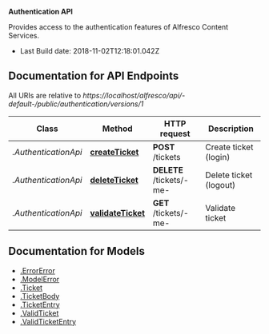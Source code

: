 **Authentication API**

Provides access to the authentication features of Alfresco Content Services.


- Last Build date: 2018-11-02T12:18:01.042Z


## Documentation for API Endpoints

All URIs are relative to *https://localhost/alfresco/api/-default-/public/authentication/versions/1*

Class | Method | HTTP request | Description
------------ | ------------- | ------------- | -------------
*.AuthenticationApi* | [**createTicket**](docs/AuthenticationApi.md#createTicket) | **POST** /tickets | Create ticket (login)
*.AuthenticationApi* | [**deleteTicket**](docs/AuthenticationApi.md#deleteTicket) | **DELETE** /tickets/-me- | Delete ticket (logout)
*.AuthenticationApi* | [**validateTicket**](docs/AuthenticationApi.md#validateTicket) | **GET** /tickets/-me- | Validate ticket


## Documentation for Models

 - [.ErrorError](docs/ErrorError.md)
 - [.ModelError](docs/ModelError.md)
 - [.Ticket](docs/Ticket.md)
 - [.TicketBody](docs/TicketBody.md)
 - [.TicketEntry](docs/TicketEntry.md)
 - [.ValidTicket](docs/ValidTicket.md)
 - [.ValidTicketEntry](docs/ValidTicketEntry.md)

